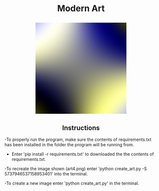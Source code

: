 # <div align="center"> Modern Art </div>

## <div align="center">![](art4.png)</div>


## <div align="center"> Instructions </div>



-To properly run the program, make sure the contents of requirements.txt has been installed in the folder the program will be running from.
* Enter 'pip install -r requirements.txt' to downloaded the the contents of requirements.txt.

-To recreate the image shown (art4.png) enter 'python  create_art.py -S 5737946537158953401' into the terminal.

-To create a new image enter 'python  create_art.py' in the terminal.
